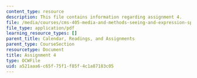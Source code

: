 ```yaml
---
content_type: resource
description: This file contains information regarding assignment 4.
file: /media/courses/cms-405-media-and-methods-seeing-and-expression-spring-2013/a521aaa6c65f75f1f85f4c1a87183c05_MITCMS_405S13_assignment4.pdf
file_type: application/pdf
learning_resource_types: []
parent_title: Calendar, Readings, and Assignments
parent_type: CourseSection
resourcetype: Document
title: Assignment 4
type: OCWFile
uid: a521aaa6-c65f-75f1-f85f-4c1a87183c05
---
```

